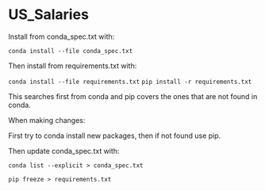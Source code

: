 # US_Salaries

Install from conda_spec.txt with:

`conda install --file conda_spec.txt`

Then install from requirements.txt with:

`conda install --file requirements.txt`
`pip install -r requirements.txt`

This searches first from conda and pip covers the ones that are not found in conda.

When making changes:

First try to conda install new packages, then if not found use pip. 

Then update conda_spec.txt with:

`conda list --explicit > conda_spec.txt`

`pip freeze > requirements.txt`